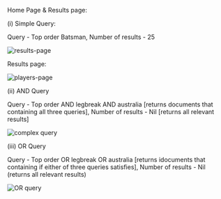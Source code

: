 Home Page & Results page:

(i) Simple Query:

Query - Top order Batsman, 
Number of results - 25

![results-page](https://user-images.githubusercontent.com/43880647/114308788-9e1ef180-9b02-11eb-9346-e4c708bdeae9.gif)

Results page:

![players-page](https://user-images.githubusercontent.com/43880647/114309581-403fd900-9b05-11eb-93c2-a9354c7c493b.gif)


(ii) AND Query

Query - Top order AND legbreak AND australia [returns documents that containing all three queries],
Number of results - Nil [returns all relevant results]


![complex query](https://user-images.githubusercontent.com/43880647/114309817-35397880-9b06-11eb-93e4-9aa9be350022.gif)

(iii) OR Query

Query - Top order OR legbreak OR australia [returns idocuments that containing if either of three queries satisfies], 
Number of results - Nil (returns all relevant results)


![OR query](https://user-images.githubusercontent.com/43880647/114310175-8f870900-9b07-11eb-9f06-8c4949c09763.gif)

